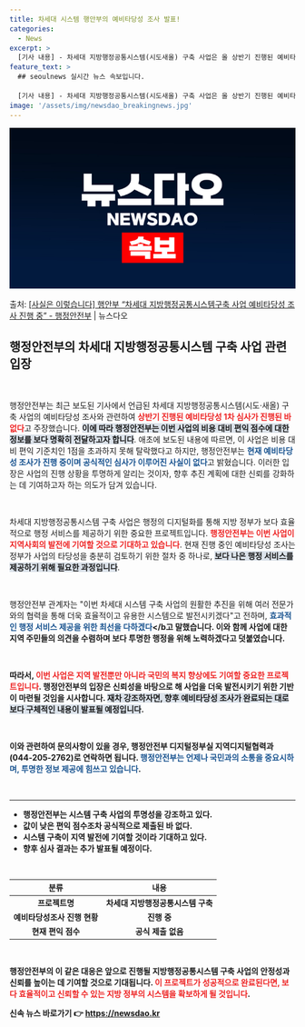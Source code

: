 ```yaml
---
title: 차세대 시스템 행안부의 예비타당성 조사 발표!
categories:
  - News
excerpt: >
  [기사 내용] - 차세대 지방행정공통시스템(시도새올) 구축 사업은 올 상반기 진행된 예비타당성 1차 심사에서…
feature_text: >
  ## seoulnews 실시간 뉴스 속보입니다.

  [기사 내용] - 차세대 지방행정공통시스템(시도새올) 구축 사업은 올 상반기 진행된 예비타당성 1차 심사에서…
image: '/assets/img/newsdao_breakingnews.jpg'
---
```


![뉴스다오 속보](/assets/img/newsdao_breakingnews.jpg)

<p>출처: <a href="https://newsdao.kr/2657" rel="dofollow">[사실은 이렇습니다] 행안부 “차세대 지방행정공통시스템구축 사업 예비타당성 조사 진행 중” - 행정안전부</a> | 뉴스다오</p>

<h2 data-ke-size="size26">행정안전부의 차세대 지방행정공통시스템 구축 사업 관련 입장</h2>

<p data-ke-size="size16">&nbsp;</p>

행정안전부는 최근 보도된 기사에서 언급된 차세대 지방행정공통시스템(시도·새올) 구축 사업의 예비타당성 조사와 관련하여 <b><span style="color: #ee2323;">상반기 진행된 예비타당성 1차 심사가 진행된 바 없다</span></b>고 주장했습니다. <b><span style="background-color: #21538527;">이에 따라 행정안전부는 이번 사업의 비용 대비 편익 점수에 대한 정보를 보다 명확히 전달하고자 합니다</span></b>. 애초에 보도된 내용에 따르면, 이 사업은 비용 대비 편익 기준치인 1점을 초과하지 못해 탈락했다고 하지만, 행정안전부는 <b><span style="color: #1a5490;">현재 예비타당성 조사가 진행 중이며 공식적인 심사가 이루어진 사실이 없다</span></b>고 밝혔습니다. 이러한 입장은 사업의 진행 상황을 투명하게 알리는 것이자, 향후 추진 계획에 대한 신뢰를 강화하는 데 기여하고자 하는 의도가 담겨 있습니다.

<p data-ke-size="size16">&nbsp;</p>

차세대 지방행정공통시스템 구축 사업은 행정의 디지털화를 통해 지방 정부가 보다 효율적으로 행정 서비스를 제공하기 위한 중요한 프로젝트입니다. <b><span style="color: #ee2323;">행정안전부는 이번 사업이 지역사회의 발전에 기여할 것으로 기대하고 있습니다</span></b>. 현재 진행 중인 예비타당성 조사는 정부가 사업의 타당성을 충분히 검토하기 위한 절차 중 하나로, <b><span style="background-color: #21538527;">보다 나은 행정 서비스를 제공하기 위해 필요한 과정입니다</span></b>. 

<p data-ke-size="size16">&nbsp;</p>

행정안전부 관계자는 "이번 차세대 시스템 구축 사업의 원활한 추진을 위해 여러 전문가와의 협력을 통해 더욱 효율적이고 유용한 시스템으로 발전시키겠다"고 전하며, <b><span style="color: #1a5490;">효과적인 행정 서비스 제공을 위한 최선을 다하겠다</span></b고 말했습니다. 이와 함께 사업에 대한 지역 주민들의 의견을 수렴하며 보다 투명한 행정을 위해 노력하겠다고 덧붙였습니다. 

<p data-ke-size="size16">&nbsp;</p>

따라서, <b><span style="color: #ee2323;">이번 사업은 지역 발전뿐만 아니라 국민의 복지 향상에도 기여할 중요한 프로젝트입니다</span></b>. 행정안전부의 입장은 신뢰성을 바탕으로 해 사업을 더욱 발전시키기 위한 기반이 마련될 것임을 시사합니다. <b><span style="background-color: #21538527;">재차 강조하자면, 향후 예비타당성 조사가 완료되는 대로 보다 구체적인 내용이 발표될 예정입니다</span></b>.

<p data-ke-size="size16">&nbsp;</p>

이와 관련하여 문의사항이 있을 경우, 행정안전부 디지털정부실 지역디지털협력과(044-205-2762)로 연락하면 됩니다. <b><span style="color: #1a5490;">행정안전부는 언제나 국민과의 소통을 중요시하며, 투명한 정보 제공에 힘쓰고 있습니다</span></b>.

<p data-ke-size="size16">&nbsp;</p>

<hr>

<ul>
    <li>행정안전부는 시스템 구축 사업의 투명성을 강조하고 있다.</li>
    <li>값이 낮은 편익 점수조차 공식적으로 제출된 바 없다.</li>
    <li>시스템 구축이 지역 발전에 기여할 것이라 기대하고 있다.</li>
    <li>향후 심사 결과는 추가 발표될 예정이다.</li>
</ul>

<p data-ke-size="size16">&nbsp;</p>

<table style="width: 100%; border-collapse: collapse;">
    <thead>
        <tr>
            <th style="text-align: center;"><b>분류</b></th>
            <th style="text-align: center;"><b>내용</b></th>
        </tr>
    </thead>
    <tbody>
        <tr>
            <td style="text-align: center; height: 17px;"><b>프로젝트명</b></td>
            <td style="text-align: center; height: 17px;"><b>차세대 지방행정공통시스템 구축</b></td>
        </tr>
        <tr>
            <td style="text-align: center; height: 17px;"><b>예비타당성조사 진행 현황</b></td>
            <td style="text-align: center; height: 17px;"><b>진행 중</b></td>
        </tr>
        <tr>
            <td style="text-align: center; height: 17px;"><b>현재 편익 점수</b></td>
            <td style="text-align: center; height: 17px;"><b>공식 제출 없음</b></td>
        </tr>
    </tbody>
</table>

<p data-ke-size="size16">&nbsp;</p>

행정안전부의 이 같은 대응은 앞으로 진행될 지방행정공통시스템 구축 사업의 안정성과 신뢰를 높이는 데 기여할 것으로 기대됩니다. <b><span style="color: #ee2323;">이 프로젝트가 성공적으로 완료된다면, 보다 효율적이고 신뢰할 수 있는 지방 정부의 시스템을 확보하게 될 것입니다</span></b>. 

신속 뉴스 바로가기 👉 <a href="https://newsdao.kr" rel="dofollow">https://newsdao.kr</a>


